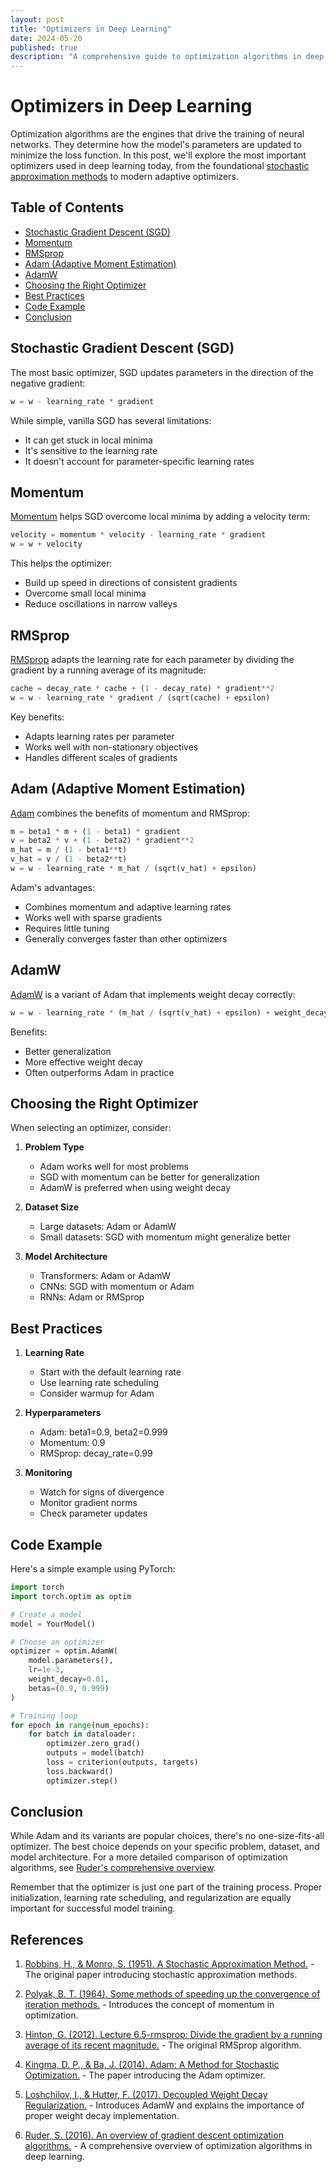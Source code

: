 ```yaml
---
layout: post
title: "Optimizers in Deep Learning"
date: 2024-05-20
published: true
description: "A comprehensive guide to optimization algorithms in deep learning, from SGD to Adam and beyond."
---
```


# Optimizers in Deep Learning

Optimization algorithms are the engines that drive the training of neural networks. They determine how the model's parameters are updated to minimize the loss function. In this post, we'll explore the most important optimizers used in deep learning today, from the foundational [stochastic approximation methods](https://projecteuclid.org/journals/annals-of-mathematical-statistics/volume-22/issue-3/A-Stochastic-Approximation-Method/10.1214/aoms/1177729586.full) to modern adaptive optimizers.

## Table of Contents

- [Stochastic Gradient Descent (SGD)](#stochastic-gradient-descent-sgd)
- [Momentum](#momentum)
- [RMSprop](#rmsprop)
- [Adam (Adaptive Moment Estimation)](#adam-adaptive-moment-estimation)
- [AdamW](#adamw)
- [Choosing the Right Optimizer](#choosing-the-right-optimizer)
- [Best Practices](#best-practices)
- [Code Example](#code-example)
- [Conclusion](#conclusion)

## Stochastic Gradient Descent (SGD)

The most basic optimizer, SGD updates parameters in the direction of the negative gradient:

```python
w = w - learning_rate * gradient
```

While simple, vanilla SGD has several limitations:
- It can get stuck in local minima
- It's sensitive to the learning rate
- It doesn't account for parameter-specific learning rates

## Momentum

[Momentum](https://link.springer.com/article/10.1007/BF01086565) helps SGD overcome local minima by adding a velocity term:

```python
velocity = momentum * velocity - learning_rate * gradient
w = w + velocity
```

This helps the optimizer:
- Build up speed in directions of consistent gradients
- Overcome small local minima
- Reduce oscillations in narrow valleys

## RMSprop

[RMSprop](https://www.cs.toronto.edu/~tijmen/csc321/slides/lecture_slides_lec6.pdf) adapts the learning rate for each parameter by dividing the gradient by a running average of its magnitude:

```python
cache = decay_rate * cache + (1 - decay_rate) * gradient**2
w = w - learning_rate * gradient / (sqrt(cache) + epsilon)
```

Key benefits:
- Adapts learning rates per parameter
- Works well with non-stationary objectives
- Handles different scales of gradients

## Adam (Adaptive Moment Estimation)

[Adam](https://arxiv.org/abs/1412.6980) combines the benefits of momentum and RMSprop:

```python
m = beta1 * m + (1 - beta1) * gradient
v = beta2 * v + (1 - beta2) * gradient**2
m_hat = m / (1 - beta1**t)
v_hat = v / (1 - beta2**t)
w = w - learning_rate * m_hat / (sqrt(v_hat) + epsilon)
```

Adam's advantages:
- Combines momentum and adaptive learning rates
- Works well with sparse gradients
- Requires little tuning
- Generally converges faster than other optimizers

## AdamW

[AdamW](https://arxiv.org/abs/1711.05101) is a variant of Adam that implements weight decay correctly:

```python
w = w - learning_rate * (m_hat / (sqrt(v_hat) + epsilon) + weight_decay * w)
```

Benefits:
- Better generalization
- More effective weight decay
- Often outperforms Adam in practice

## Choosing the Right Optimizer

When selecting an optimizer, consider:

1. **Problem Type**
   - Adam works well for most problems
   - SGD with momentum can be better for generalization
   - AdamW is preferred when using weight decay

2. **Dataset Size**
   - Large datasets: Adam or AdamW
   - Small datasets: SGD with momentum might generalize better

3. **Model Architecture**
   - Transformers: Adam or AdamW
   - CNNs: SGD with momentum or Adam
   - RNNs: Adam or RMSprop

## Best Practices

1. **Learning Rate**
   - Start with the default learning rate
   - Use learning rate scheduling
   - Consider warmup for Adam

2. **Hyperparameters**
   - Adam: beta1=0.9, beta2=0.999
   - Momentum: 0.9
   - RMSprop: decay_rate=0.99

3. **Monitoring**
   - Watch for signs of divergence
   - Monitor gradient norms
   - Check parameter updates

## Code Example

Here's a simple example using PyTorch:

```python
import torch
import torch.optim as optim

# Create a model
model = YourModel()

# Choose an optimizer
optimizer = optim.AdamW(
    model.parameters(),
    lr=1e-3,
    weight_decay=0.01,
    betas=(0.9, 0.999)
)

# Training loop
for epoch in range(num_epochs):
    for batch in dataloader:
        optimizer.zero_grad()
        outputs = model(batch)
        loss = criterion(outputs, targets)
        loss.backward()
        optimizer.step()
```

## Conclusion

While Adam and its variants are popular choices, there's no one-size-fits-all optimizer. The best choice depends on your specific problem, dataset, and model architecture. For a more detailed comparison of optimization algorithms, see [Ruder's comprehensive overview](https://arxiv.org/abs/1609.04747).

Remember that the optimizer is just one part of the training process. Proper initialization, learning rate scheduling, and regularization are equally important for successful model training.

## References

1. [Robbins, H., & Monro, S. (1951). A Stochastic Approximation Method.](https://projecteuclid.org/journals/annals-of-mathematical-statistics/volume-22/issue-3/A-Stochastic-Approximation-Method/10.1214/aoms/1177729586.full) - The original paper introducing stochastic approximation methods.

2. [Polyak, B. T. (1964). Some methods of speeding up the convergence of iteration methods.](https://link.springer.com/article/10.1007/BF01086565) - Introduces the concept of momentum in optimization.

3. [Hinton, G. (2012). Lecture 6.5-rmsprop: Divide the gradient by a running average of its recent magnitude.](https://www.cs.toronto.edu/~tijmen/csc321/slides/lecture_slides_lec6.pdf) - The original RMSprop algorithm.

4. [Kingma, D. P., & Ba, J. (2014). Adam: A Method for Stochastic Optimization.](https://arxiv.org/abs/1412.6980) - The paper introducing the Adam optimizer.

5. [Loshchilov, I., & Hutter, F. (2017). Decoupled Weight Decay Regularization.](https://arxiv.org/abs/1711.05101) - Introduces AdamW and explains the importance of proper weight decay implementation.

6. [Ruder, S. (2016). An overview of gradient descent optimization algorithms.](https://arxiv.org/abs/1609.04747) - A comprehensive overview of optimization algorithms in deep learning. 